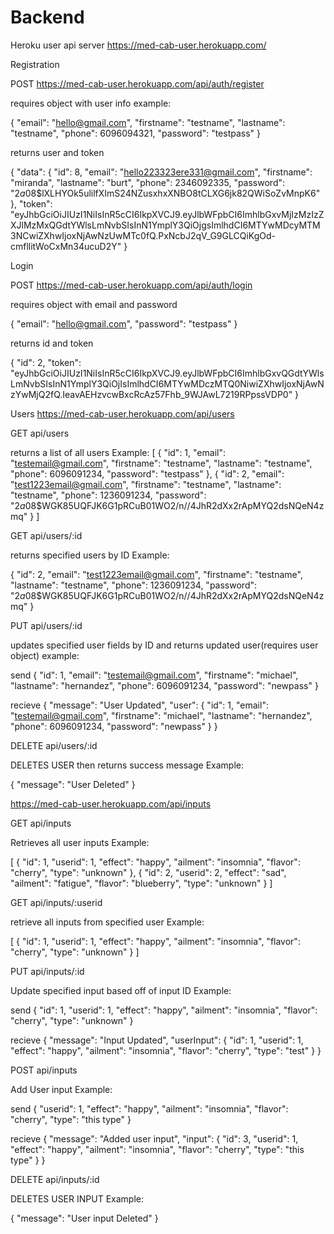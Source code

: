 # Backend

Heroku user api server
https://med-cab-user.herokuapp.com/

Registration

POST
https://med-cab-user.herokuapp.com/api/auth/register


requires object with user info
example:

{
    "email": "hello@gmail.com",
    "firstname": "testname",
    "lastname": "testname",
    "phone": 6096094321,
    "password": "testpass"
}

returns user and token

{
    "data": {
        "id": 8,
        "email": "hello223323ere331@gmail.com",
        "firstname": "miranda",
        "lastname": "burt",
        "phone": 2346092335,
        "password": "$2a$08$lXLHYOk5ulilfXImS24NZusxhxXNBO8tCLXG6jk82QWiSoZvMnpK6"
    },
    "token": "eyJhbGciOiJIUzI1NiIsInR5cCI6IkpXVCJ9.eyJlbWFpbCI6ImhlbGxvMjIzMzIzZXJlMzMxQGdtYWlsLmNvbSIsInN1YmplY3QiOjgsImlhdCI6MTYwMDcyMTM3NCwiZXhwIjoxNjAwNzUwMTc0fQ.PxNcbJ2qV_G9GLCQiKgOd-cmfllitWoCxMn34ucuD2Y"
}


Login

POST
https://med-cab-user.herokuapp.com/api/auth/login

requires object with email and password

{
    "email": "hello@gmail.com",
    "password": "testpass"
}

returns id and token

{
    "id": 2,
    "token": "eyJhbGciOiJIUzI1NiIsInR5cCI6IkpXVCJ9.eyJlbWFpbCI6ImhlbGxvQGdtYWlsLmNvbSIsInN1YmplY3QiOjIsImlhdCI6MTYwMDczMTQ0NiwiZXhwIjoxNjAwNzYwMjQ2fQ.IeavAEHzvcwBxcRcAz57Fhb_9WJAwL7219RPpssVDP0"
}


Users
https://med-cab-user.herokuapp.com/api/users

GET
api/users

returns a list of all users
Example:
[
    {
        "id": 1,
        "email": "testemail@gmail.com",
        "firstname": "testname",
        "lastname": "testname",
        "phone": 6096091234,
        "password": "testpass"
    },
    {
        "id": 2,
        "email": "test1223email@gmail.com",
        "firstname": "testname",
        "lastname": "testname",
        "phone": 1236091234,
        "password": "$2a$08$WGK85UQFJK6G1pRCuB01WO2/n//4JhR2dXx2rApMYQ2dsNQeN4zmq"
    }
]

GET
api/users/:id

returns specified users by ID
Example:

{
    "id": 2,
    "email": "test1223email@gmail.com",
    "firstname": "testname",
    "lastname": "testname",
    "phone": 1236091234,
    "password": "$2a$08$WGK85UQFJK6G1pRCuB01WO2/n//4JhR2dXx2rApMYQ2dsNQeN4zmq"
}

PUT
api/users/:id

updates specified user fields by ID and returns updated user(requires user object)
example:

send
{
    "id": 1,
    "email": "testemail@gmail.com",
    "firstname": "michael",
    "lastname": "hernandez",
    "phone": 6096091234,
    "password": "newpass"
}

recieve
{
    "message": "User Updated",
    "user": {
        "id": 1,
        "email": "testemail@gmail.com",
        "firstname": "michael",
        "lastname": "hernandez",
        "phone": 6096091234,
        "password": "newpass"
    }
}

DELETE
api/users/:id

DELETES USER then returns success message
Example:

{
    "message": "User Deleted"
}

https://med-cab-user.herokuapp.com/api/inputs

GET
api/inputs

Retrieves all user inputs
Example:

[
    {
        "id": 1,
        "userid": 1,
        "effect": "happy",
        "ailment": "insomnia",
        "flavor": "cherry",
        "type": "unknown"
    },
    {
        "id": 2,
        "userid": 2,
        "effect": "sad",
        "ailment": "fatigue",
        "flavor": "blueberry",
        "type": "unknown"
    }
]

GET
api/inputs/:userid

retrieve all inputs from specified user
Example:

[
    {
        "id": 1,
        "userid": 1,
        "effect": "happy",
        "ailment": "insomnia",
        "flavor": "cherry",
        "type": "unknown"
    }
]

PUT
api/inputs/:id

Update specified input based off of input ID
Example:

send
{
    "id": 1,
    "userid": 1,
    "effect": "happy",
    "ailment": "insomnia",
    "flavor": "cherry",
    "type": "unknown"
}

recieve
{
    "message": "Input Updated",
    "userInput": {
        "id": 1,
        "userid": 1,
        "effect": "happy",
        "ailment": "insomnia",
        "flavor": "cherry",
        "type": "test"
    }
}

POST
api/inputs

Add User input
Example:

send
{
    "userid": 1,
    "effect": "happy",
    "ailment": "insomnia",
    "flavor": "cherry",
    "type": "this type"
}

recieve
{
    "message": "Added user input",
    "input": {
        "id": 3,
        "userid": 1,
        "effect": "happy",
        "ailment": "insomnia",
        "flavor": "cherry",
        "type": "this type"
    }
}

DELETE
api/inputs/:id

DELETES USER INPUT
Example:

{
    "message": "User input Deleted"
}